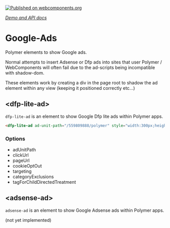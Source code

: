 [![Published on webcomponents.org](https://img.shields.io/badge/webcomponents.org-published-blue.svg)](https://www.webcomponents.org/element/CaptainCodeman/google-ads)

_[Demo and API docs](http://captaincodeman.github.io/google-ads/)_

# Google-Ads

Polymer elements to show Google ads.

Normal attempts to insert Adsense or Dfp ads into sites that user Polymer /
WebComponents will often fail due to the ad-scripts being incompatible with
shadow-dom.

These elements work by creating a div in the page root to shadow the ad
element within any view (keeping it positioned correctly etc...)

## \<dfp-lite-ad\>

`dfp-lite-ad` is an element to show Google Dfp lite ads within Polymer apps.

```html
<dfp-lite-ad ad-unit-path="/559809888/polymer" style="width:300px;height:250px;"></dfp-lite-ad>
```

### Options

* adUnitPath
* clickUrl
* pageUrl
* cookieOptOut
* targeting
* categoryExclusions
* tagForChildDirectedTreatment

## \<adsense-ad\>

`adsense-ad` is an element to show Google Adsense ads within Polymer apps.

(not yet implemented)

